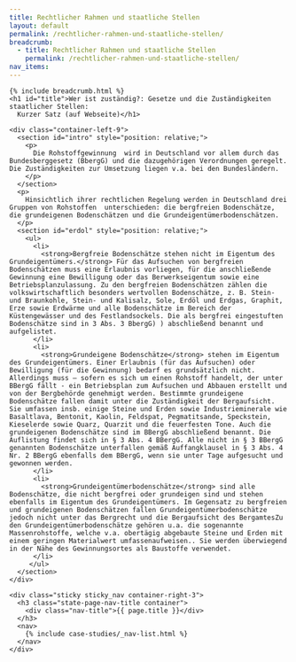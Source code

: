 ```yaml
---
title: Rechtlicher Rahmen und staatliche Stellen
layout: default
permalink: /rechtlicher-rahmen-und-staatliche-stellen/
breadcrumb:
  - title: Rechtlicher Rahmen und staatliche Stellen
    permalink: /rechtlicher-rahmen-und-staatliche-stellen/
nav_items:
---
```


<main class="container-page-wrapper layout-state-pages">
  <section class="container" style="position: relative;">

    {% include breadcrumb.html %}
    <h1 id="title">Wer ist zuständig?: Gesetze und die Zuständigkeiten staatlicher Stellen:
      Kurzer Satz (auf Webseite)</h1>

    <div class="container-left-9">
      <section id="intro" style="position: relative;">
        <p>
          Die Rohstoffgewinnung  wird in Deutschland vor allem durch das Bundesberggesetz (BbergG) und die dazugehörigen Verordnungen geregelt. Die Zuständigkeiten zur Umsetzung liegen v.a. bei den Bundesländern.
        </p>
      </section>
      <p>
        Hinsichtlich ihrer rechtlichen Regelung werden in Deutschland drei Gruppen von Rohstoffen  unterschieden: die bergfreien Bodenschätze, die grundeigenen Bodenschätzen und die Grundeigentümerbodenschätzen.
      </p>
      <section id="erdol" style="position: relative;">
        <ul>
          <li>
            <strong>Bergfreie Bodenschätze stehen nicht im Eigentum des Grundeigentümers.</strong> Für das Aufsuchen von bergfreien Bodenschätzen muss eine Erlaubnis vorliegen, für die anschließende Gewinnung eine Bewilligung oder das Berwerkseigentum sowie eine Betriebsplanzulassung. Zu den bergfreien Bodenschätzen zählen die volkswirtschaftlich besonders wertvollen Bodenschätze, z. B. Stein- und Braunkohle, Stein- und Kalisalz, Sole, Erdöl und Erdgas, Graphit, Erze sowie Erdwärme und alle Bodenschätze im Bereich der Küstengewässer und des Festlandsockels. Die als bergfrei eingestuften Bodenschätze sind in 3 Abs. 3 BbergG) ) abschließend benannt und aufgelistet.
          </li>
          <li>
            <strong>Grundeigene Bodenschätze</strong> stehen im Eigentum des Grundeigentümers. Einer Erlaubnis (für das Aufsuchen) oder Bewilligung (für die Gewinnung) bedarf es grundsätzlich nicht. Allerdings muss – sofern es sich um einen Rohstoff handelt, der unter BBergG fällt - ein Betriebsplan zum Aufsuchen und Abbauen erstellt und von der Bergbehörde genehmigt werden. Bestimmte grundeigene Bodenschätze fallen damit unter die Zuständigkeit der Bergaufsicht. Sie umfassen insb. einige Steine und Erden sowie Industrieminerale wie Basaltlava, Bentonit, Kaolin, Feldspat, Pegmatitsande, Speckstein, Kieselerde sowie Quarz, Quarzit und die feuerfesten Tone. Auch die grundeigenen Bodenschätze sind im BBergG abschließend benannt. Die Auflistung findet sich in § 3 Abs. 4 BBergG. Alle nicht in § 3 BBergG genannten Bodenschätze unterfallen gemäß Auffangklausel in § 3 Abs. 4 Nr. 2 BBergG ebenfalls dem BBergG, wenn sie unter Tage aufgesucht und gewonnen werden.
          </li>
          <li>
            <strong>Grundeigentümerbodenschätze</strong> sind alle Bodenschätze, die nicht bergfrei oder grundeigen sind und stehen ebenfalls im Eigentum des Grundeigentümers. Im Gegensatz zu bergfreien und grundeigenen Bodenschätzen fallen Grundeigentümerbodenschätze jedoch nicht unter das Bergrecht und die Bergaufsicht des BergamtesZu den Grundeigentümerbodenschätze gehören u.a. die sogenannte Massenrohstoffe, welche v.a. obertägig abgebaute Steine und Erden mit  einem geringen Materialwert umfassenaufweisen.. Sie werden überwiegend in der Nähe des Gewinnungsortes als Baustoffe verwendet.
          </li>
         </ul>
      </section>
    </div>

    <div class="sticky sticky_nav container-right-3">
      <h3 class="state-page-nav-title container">
        <div class="nav-title">{{ page.title }}</div>
      </h3>
      <nav>
        {% include case-studies/_nav-list.html %}
      </nav>
    </div>
  </section>
</main>

<script type="text/javascript" src="{{ site.baseurl_root }}/js/lib/static.min.js" charset="utf-8"></script>
